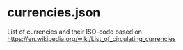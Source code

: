 # currencies.json

List of currencies and their ISO-code based on https://en.wikipedia.org/wiki/List_of_circulating_currencies
